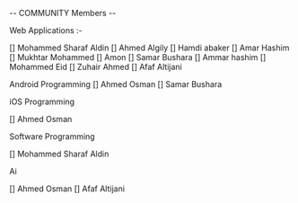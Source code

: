 -- COMMUNITY Members --

Web Applications :-

[] Mohammed Sharaf Aldin
[] Ahmed Algily
[] Hamdi abaker
[] Amar Hashim
[] Mukhtar Mohammed
[] Amon
[] Samar Bushara
[] Ammar hashim
[] Mohammed Eid
[] Zuhair Ahmed
[] Afaf Altijani

Android Programming
[] Ahmed Osman
[] Samar Bushara

iOS Programming

[] Ahmed Osman

Software Programming

[] Mohammed Sharaf Aldin

Ai

[] Ahmed Osman
[] Afaf Altijani
